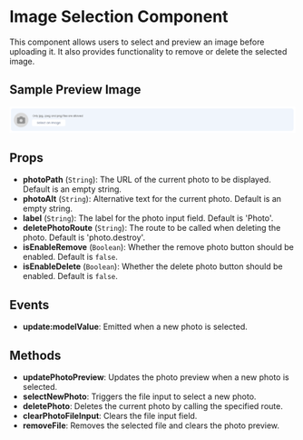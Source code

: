 # Image Selection Component

This component allows users to select and preview an image before uploading it. It also provides functionality to remove or delete the selected image.

## Sample Preview Image

![Preview Image](https://github.com/AroshaRavishan/Image-Select-Component-Vue/blob/main/Sample%20Image.png)


## Props

- **photoPath** (`String`): The URL of the current photo to be displayed. Default is an empty string.
- **photoAlt** (`String`): Alternative text for the current photo. Default is an empty string.
- **label** (`String`): The label for the photo input field. Default is 'Photo'.
- **deletePhotoRoute** (`String`): The route to be called when deleting the photo. Default is 'photo.destroy'.
- **isEnableRemove** (`Boolean`): Whether the remove photo button should be enabled. Default is `false`.
- **isEnableDelete** (`Boolean`): Whether the delete photo button should be enabled. Default is `false`.

## Events

- **update:modelValue**: Emitted when a new photo is selected.

## Methods

- **updatePhotoPreview**: Updates the photo preview when a new photo is selected.
- **selectNewPhoto**: Triggers the file input to select a new photo.
- **deletePhoto**: Deletes the current photo by calling the specified route.
- **clearPhotoFileInput**: Clears the file input field.
- **removeFile**: Removes the selected file and clears the photo preview.

